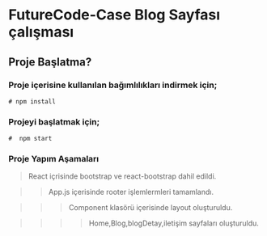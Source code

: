 
# FutureCode-Case Blog Sayfası çalışması

## Proje Başlatma?

### Proje içerisine kullanılan bağımlılıkları indirmek için;

```
# npm install
```
### Projeyi başlatmak için;

```
#  npm start
```
### Proje Yapım Aşamaları

> React içrisinde bootstrap ve react-bootstrap dahil edildi.

>> App.js içerisinde rooter işlemlermleri tamamlandı.

>>> Component klasörü içerisinde layout oluşturuldu.

>>>>Home,Blog,blogDetay,iletişim sayfaları oluşturuldu.
